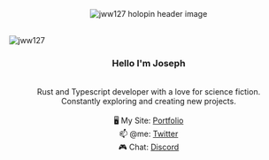 <!-- [![@jww127's Holopin board](https://holopin.me/jww127)](https://holopin.io/@jww127) -->

 <div align="center">
<img src="https://res.cloudinary.com/dpc3zrcvs/image/upload/v1683723888/jwwholo_sid1vd.png" alt="jww127 holopin header image"/>
 <!-- <img src="./images/jww127.gif"> -->
</div>

<br/>
<div align="center">
<p><img align="left" src="https://github-readme-stats.vercel.app/api/top-langs?username=jww127&show_icons=true&locale=en&theme=gruvbox" alt="jww127" /></p>
</div>
<br/>
 <div align="center">
 <h3> Hello I'm Joseph </h3>
 <br/>
 Rust and Typescript developer with a love for science fiction. <br/>
 Constantly exploring and creating new projects. <br/>
 <br/>
🖥️ My Site: <a href="https://joseph27.dev">Portfolio</a> <br/>
📫 @me: <a href="https://twitter.com/joseph27dev">Twitter</a> <br/>
🎮 Chat: <a href="https://discordapp.com/users/967505978318807141">Discord</a> <br/>
</div>
<br/>

